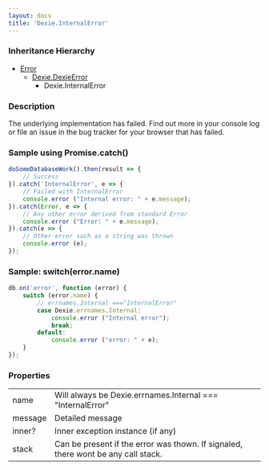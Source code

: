 ```yaml
---
layout: docs
title: 'Dexie.InternalError'
---
```


### Inheritance Hierarchy

* [Error](https://developer.mozilla.org/en-US/docs/Web/JavaScript/Reference/Global_Objects/Error)
  * [Dexie.DexieError](/docs/DexieErrors/DexieError)
    * Dexie.InternalError

### Description 

The underlying implementation has failed. Find out more in your console log or file an issue in the bug tracker for your browser that has failed.

### Sample using Promise.catch()

```javascript
doSomeDatabaseWork().then(result => {
    // Success
}).catch('InternalError', e => {
    // Failed with InternalError
    console.error ("Internal error: " + e.message);
}).catch(Error, e => {
    // Any other error derived from standard Error
    console.error ("Error: " + e.message);
}).catch(e => {
    // Other error such as a string was thrown
    console.error (e);
});
```

### Sample: switch(error.name)

```javascript
db.on('error', function (error) {
    switch (error.name) {
        // errnames.Internal ==="InternalError"
        case Dexie.errnames.Internal:
            console.error ("Internal error");
            break;
        default:
            console.error ("error: " + e);
    }
});
```

### Properties

<table>
<tr><td>name</td><td>Will always be Dexie.errnames.Internal === "InternalError"</td></tr>
<tr><td>message</td><td>Detailed message</td></tr>
<tr><td>inner?</td><td>Inner exception instance (if any)</td></tr>
<tr><td>stack</td><td>Can be present if the error was thown. If signaled, there wont be any call stack.</td></tr>
</table>
